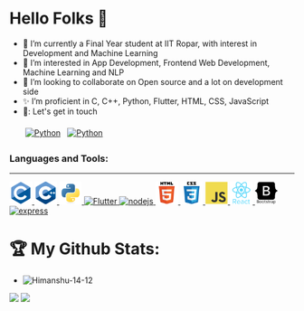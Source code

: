 # Hello Folks 👋

<!--
**Himanshu-14-12/Himanshu-14-12** is a ✨ _special_ ✨ repository because its `README.md` (this file) appears on your GitHub profile.

Here are some ideas to get you started:

- 🔭 I’m currently working on ...
- 🌱 I’m currently learning ...
- 👯 I’m looking to collaborate on ...
- 🤔 I’m looking for help with ...
- 💬 Ask me about ...
- 📫 How to reach me: ...
- 😄 Pronouns: ...
- ⚡ Fun fact: ...
- 📫 How to reach me: [LinkedIn](https://www.linkedin.com/in/himanshu-parganiha-2a308a203/)
                      [mail](mailto:parganiha.himanshu@gmail.com)
-->

- 🔭 I’m currently a Final Year student at IIT Ropar, with interest in Development and Machine Learning
- 🌱 I’m interested in App Development, Frontend Web Development, Machine Learning and NLP
- 👯  I’m looking to collaborate on Open source and a lot on development side
- ✨ I’m proficient in C, C++, Python, Flutter, HTML, CSS, JavaScript
- 🤝: Let's get in touch
<br><br><a href="https://www.linkedin.com/in/himanshu-parganiha-2a308a203/" target="_blank" rel="noopener noreferrer"> <img src="https://cdn.exclaimer.com/Handbook%20Images/linkedin-icon_64x64.png" alt="Python" height="40" style="vertical-align:top; margin:4px"></a>
<a href="mailto:parganiha.himanshu@gmail.com"> <img src="https://img.icons8.com/color/48/000000/gmail-new.png" alt="Python" height="40" style="vertical-align:top; margin:4px"></a>

<h3>Languages and Tools:</h4><hr>
<p> 
<a href="https://www.cprogramming.com/" target="_blank"> <img src="https://raw.githubusercontent.com/devicons/devicon/master/icons/c/c-original.svg" alt="c" width="40" height="40"/> </a> 
<a href="https://www.w3schools.com/cpp/" target="_blank"> <img src="https://raw.githubusercontent.com/devicons/devicon/master/icons/cplusplus/cplusplus-original.svg" alt="cplusplus" width="40" height="40"/> </a> 
<a href="https://www.python.org" target="_blank"> <img src="https://raw.githubusercontent.com/devicons/devicon/master/icons/python/python-original.svg" alt="python" width="40" height="40"/> </a> 
<a href="https://flutter.dev/" target="_blank"> <img src="https://cdn.jsdelivr.net/gh/devicons/devicon/icons/flutter/flutter-original.svg" alt="Flutter" width="40" height="40"/> </a> 
<a href="https://nodejs.org" target="_blank"> <img src="https://cdn.jsdelivr.net/gh/devicons/devicon/icons/firebase/firebase-plain-wordmark.svg" alt="nodejs" width="40" height="40"/> </a>  
<a href="https://www.w3.org/html/" target="_blank"> <img src="https://raw.githubusercontent.com/devicons/devicon/master/icons/html5/html5-original-wordmark.svg" alt="html5" width="40" height="40"/> </a> 
<a href="https://www.w3schools.com/css/" target="_blank"> <img src="https://raw.githubusercontent.com/devicons/devicon/master/icons/css3/css3-original-wordmark.svg" alt="css3" width="40" height="40"/> </a> 
<a href="https://developer.mozilla.org/en-US/docs/Web/JavaScript" target="_blank"> <img src="https://raw.githubusercontent.com/devicons/devicon/master/icons/javascript/javascript-original.svg" alt="javascript" width="40" height="40"/> </a> 
<a href="https://reactjs.org/" target="_blank"> <img src="https://raw.githubusercontent.com/devicons/devicon/master/icons/react/react-original-wordmark.svg" alt="react" width="40" height="40"/> </a>
<a href="https://getbootstrap.com" target="_blank"> <img src="https://raw.githubusercontent.com/devicons/devicon/master/icons/bootstrap/bootstrap-plain-wordmark.svg" alt="bootstrap" width="40" height="40"/> </a> 
<a href="https://expressjs.com" target="_blank"> <img src="https://cdn.jsdelivr.net/gh/devicons/devicon/icons/jupyter/jupyter-original-wordmark.svg" alt="express" width="40" height="40"/> </a> 

# 🏆 My Github Stats:
-  <p align="left"> <img src="https://komarev.com/ghpvc/?username=Himanshu-14-12&label=Profile%20views&color=0e75b6&style=flat" alt="Himanshu-14-12" /> </p>

<img width="38%" img src="https://github-readme-stats.vercel.app/api?username=Himanshu-14-12&theme=radical&show_icons=true">
<img width="38%" src="https://github-readme-streak-stats.herokuapp.com/?user=Himanshu-14-12&theme=radical&show_icons=true" />
